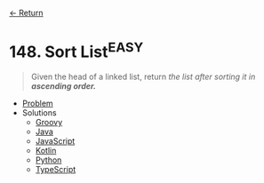 [&larr; Return](https://hanggrian.github.io/grind-leetcode/)

# 148. Sort List<sup>EASY</sup>

> Given the head of a linked list, return _the list after sorting it in
  **ascending order.**_

- [Problem](https://leetcode.com/problems/sort-list/)
- Solutions
  - [Groovy](https://github.com/hanggrian/grind-leetcode/blob/main/groovy/src/main/groovy/problems101_200/SortList.groovy)
  - [Java](https://github.com/hanggrian/grind-leetcode/blob/main/java/src/main/java/problems101_200/SortList.java)
  - [JavaScript](https://github.com/hanggrian/grind-leetcode/blob/main/javascript/src/problems101_200/sort-list.js)
  - [Kotlin](https://github.com/hanggrian/grind-leetcode/blob/main/kotlin/src/main/kotlin/problems101_200/SortList.kt)
  - [Python](https://github.com/hanggrian/grind-leetcode/blob/main/python/src/problems101_200/sort_list.py)
  - [TypeScript](https://github.com/hanggrian/grind-leetcode/blob/main/typescript/src/problems101_200/sort-list.ts)
